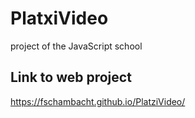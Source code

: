 # PlatxiVideo
project of the JavaScript school 
## Link to web project
https://fschambacht.github.io/PlatziVideo/

